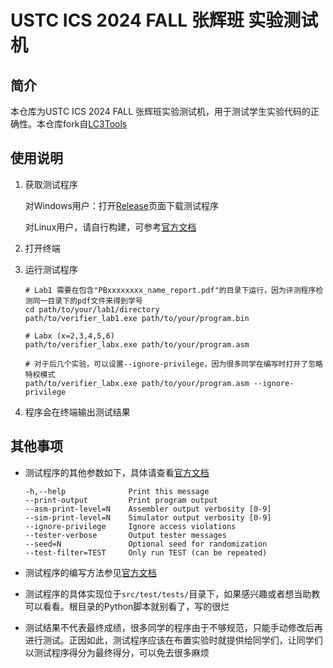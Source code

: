 # USTC ICS 2024 FALL 张辉班 实验测试机

## 简介

本仓库为USTC ICS 2024 FALL 张辉班实验测试机，用于测试学生实验代码的正确性。本仓库fork自[LC3Tools](https://github.com/chiragsakhuja/lc3tools)

## 使用说明

1. 获取测试程序

    对Windows用户：打开[Release](https://github.com/T7imal/ICS-Verifier-2024/releases/tag/latest)页面下载测试程序

    对Linux用户，请自行构建，可参考[官方文档](https://github.com/chiragsakhuja/lc3tools/blob/master/docs/BUILD.md#command-line-tools-and-unit-tests)

2. 打开终端

3. 运行测试程序

    ```shell
    # Lab1 需要在包含"PBxxxxxxxx_name_report.pdf"的目录下运行，因为评测程序检测同一目录下的pdf文件来得到学号
    cd path/to/your/lab1/directory
    path/to/verifier_lab1.exe path/to/your/program.bin

    # Labx (x=2,3,4,5,6)
    path/to/verifier_labx.exe path/to/your/program.asm

    # 对于后几个实验，可以设置--ignore-privilege，因为很多同学在编写时打开了忽略特权模式
    path/to/verifier_labx.exe path/to/your/program.asm --ignore-privilege
    ```

4. 程序会在终端输出测试结果

## 其他事项

- 测试程序的其他参数如下，具体请查看[官方文档](https://github.com/chiragsakhuja/lc3tools/blob/master/docs/CLI.md#unit-tests)

    ```
    -h,--help              Print this message
    --print-output         Print program output
    --asm-print-level=N    Assembler output verbosity [0-9]
    --sim-print-level=N    Simulator output verbosity [0-9]
    --ignore-privilege     Ignore access violations
    --tester-verbose       Output tester messages
    --seed=N               Optional seed for randomization
    --test-filter=TEST     Only run TEST (can be repeated)
    ```

- 测试程序的编写方法参见[官方文档](https://github.com/chiragsakhuja/lc3tools/blob/master/docs/TEST.md)

- 测试程序的具体实现位于`src/test/tests/`目录下，如果感兴趣或者想当助教可以看看。根目录的Python脚本就别看了，写的很烂

- 测试结果不代表最终成绩，很多同学的程序由于不够规范，只能手动修改后再进行测试。正因如此，测试程序应该在布置实验时就提供给同学们，让同学们以测试程序得分为最终得分，可以免去很多麻烦
